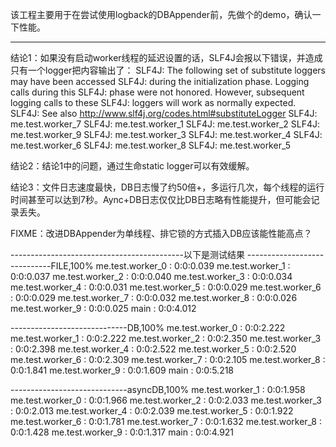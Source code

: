 该工程主要用于在尝试使用logback的DBAppender前，先做个的demo，确认一下性能。

-------------------------------------------
结论1：如果没有启动worker线程的延迟设置的话，SLF4J会报以下错误，并造成只有一个logger把内容输出了：
SLF4J: The following set of substitute loggers may have been accessed
SLF4J: during the initialization phase. Logging calls during this
SLF4J: phase were not honored. However, subsequent logging calls to these
SLF4J: loggers will work as normally expected.
SLF4J: See also http://www.slf4j.org/codes.html#substituteLogger
SLF4J: me.test.worker_7
SLF4J: me.test.worker_1
SLF4J: me.test.worker_2
SLF4J: me.test.worker_9
SLF4J: me.test.worker_3
SLF4J: me.test.worker_4
SLF4J: me.test.worker_6
SLF4J: me.test.worker_8
SLF4J: me.test.worker_5

结论2：结论1中的问题，通过生命static logger可以有效缓解。

结论3：文件日志速度最快，DB日志慢了约50倍+，多运行几次，每个线程的运行时间甚至可以达到7秒。Aync+DB日志仅仅比DB日志略有性能提升，但可能会记录丢失。

FIXME：改进DBAppender为单线程、排它锁的方式插入DB应该能性能高点？


-------------------------------------------以下是测试结果
-----------------------------FILE,100%
me.test.worker_0 : 0:0:0.039
me.test.worker_1 : 0:0:0.037
me.test.worker_2 : 0:0:0.040
me.test.worker_3 : 0:0:0.034
me.test.worker_4 : 0:0:0.031
me.test.worker_5 : 0:0:0.029
me.test.worker_6 : 0:0:0.029
me.test.worker_7 : 0:0:0.032
me.test.worker_8 : 0:0:0.026
me.test.worker_9 : 0:0:0.025
main : 0:0:4.012


-----------------------------DB,100%
me.test.worker_0 : 0:0:2.222
me.test.worker_1 : 0:0:2.222
me.test.worker_2 : 0:0:2.350
me.test.worker_3 : 0:0:2.398
me.test.worker_4 : 0:0:2.522
me.test.worker_5 : 0:0:2.520
me.test.worker_6 : 0:0:2.309
me.test.worker_7 : 0:0:2.105
me.test.worker_8 : 0:0:1.841
me.test.worker_9 : 0:0:1.609
main : 0:0:5.218


-----------------------------asyncDB,100%
me.test.worker_1 : 0:0:1.958
me.test.worker_0 : 0:0:1.966
me.test.worker_2 : 0:0:2.033
me.test.worker_3 : 0:0:2.013
me.test.worker_4 : 0:0:2.039
me.test.worker_5 : 0:0:1.922
me.test.worker_6 : 0:0:1.781
me.test.worker_7 : 0:0:1.632
me.test.worker_8 : 0:0:1.428
me.test.worker_9 : 0:0:1.317
main : 0:0:4.921

